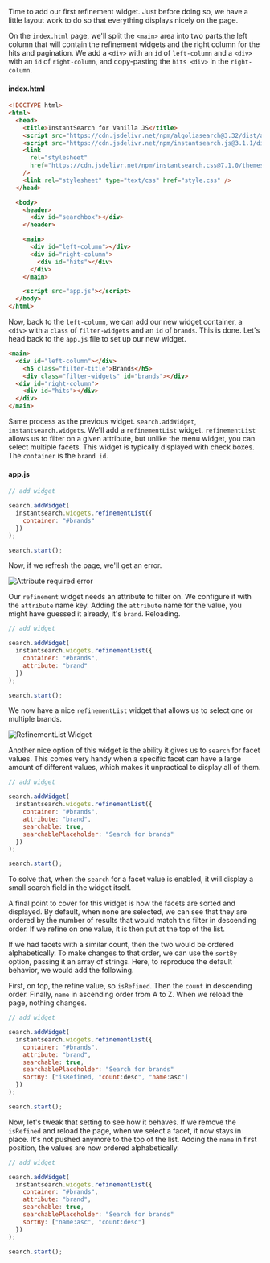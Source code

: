 Time to add our first refinement widget. Just before doing so, we have a little layout work to do so that everything displays nicely on the page.
 
On the `index.html` page, we'll split the `<main>` area into two parts,the left column that will contain the refinement widgets and the right column for the hits and pagination. We add a `<div>` with an `id` of `left-column` and a `<div>` with an `id` of `right-column`, and copy-pasting the `hits <div>` in the `right-column`.

#### index.html
```html
<!DOCTYPE html>
<html>
  <head>
    <title>InstantSearch for Vanilla JS</title>
    <script src="https://cdn.jsdelivr.net/npm/algoliasearch@3.32/dist/algoliasearchLite.min.js"></script>
    <script src="https://cdn.jsdelivr.net/npm/instantsearch.js@3.1.1/dist/instantsearch.production.min.js"></script>
    <link
      rel="stylesheet"
      href="https://cdn.jsdelivr.net/npm/instantsearch.css@7.1.0/themes/reset-min.css"
    />
    <link rel="stylesheet" type="text/css" href="style.css" />
  </head>

  <body>
    <header>
      <div id="searchbox"></div>
    </header>

    <main>
      <div id="left-column"></div>
      <div id="right-column">
        <div id="hits"></div>
      </div>
    </main>

    <script src="app.js"></script>
  </body>
</html>
```

Now, back to the `left-column`, we can add our new widget container, a `<div>` with a `class` of `filter-widgets` and an `id` of `brands`. This is done. Let's head back to the `app.js` file to set up our new widget.

```html
<main>
  <div id="left-column"></div>
    <h5 class="filter-title">Brands</h5>
    <div class="filter-widgets" id="brands"></div>
  <div id="right-column">
    <div id="hits"></div>
  </div>
</main>
```

Same process as the previous widget. `search.addWidget`, `instantsearch.widgets`. We'll add a `refinementList` widget. `refinementList` allows us to filter on a given attribute, but unlike the menu widget, you can select multiple facets. This widget is typically displayed with check boxes. The `container` is the `brand id`.

#### app.js
```js
// add widget

search.addWidget( 
  instantsearch.widgets.refinementList({
    container: "#brands"
  })
);

search.start();
```

Now, if we refresh the page, we'll get an error. 

![Attribute required error](https://res.cloudinary.com/dg3gyk0gu/image/upload/v1554498343/transcript-images/algolia-filter-datasets-with-facets-using-instantsearch-js-to-add-a-refinement-list-uncaught-error-the-attribute-option-is-required.jpg)

Our `refinement` widget needs an attribute to filter on. We configure it with the `attribute` name key. Adding the `attribute` name for the value, you might have guessed it already, it's `brand`. Reloading.

```js
// add widget

search.addWidget( 
  instantsearch.widgets.refinementList({
    container: "#brands",
    attribute: "brand"
  })
);

search.start();
```

We now have a nice `refinementList` widget that allows us to select one or multiple brands. 

![RefinementList Widget](https://res.cloudinary.com/dg3gyk0gu/image/upload/v1554498341/transcript-images/algolia-filter-datasets-with-facets-using-instantsearch-js-to-add-a-refinement-list-initial-setup-of-refinementist-shown-in-browser.jpg)

Another nice option of this widget is the ability it gives us to `search` for facet values. This comes very handy when a specific facet can have a large amount of different values, which makes it unpractical to display all of them.

```js
// add widget

search.addWidget( 
  instantsearch.widgets.refinementList({
    container: "#brands",
    attribute: "brand",
    searchable: true,
    searchablePlaceholder: "Search for brands"
  })
);

search.start();
```

To solve that, when the `search` for a facet value is enabled, it will display a small search field in the widget itself. 

A final point to cover for this widget is how the facets are sorted and displayed. By default, when none are selected, we can see that they are ordered by the number of results that would match this filter in descending order. If we refine on one value, it is then put at the top of the list.

If we had facets with a similar count, then the two would be ordered alphabetically. To make changes to that order, we can use the `sortBy` option, passing it an array of strings. Here, to reproduce the default behavior, we would add the following.

First, on top, the refine value, so `isRefined`. Then the `count` in descending order. Finally, `name` in ascending order from A to Z. When we reload the page, nothing changes.

```js
// add widget

search.addWidget( 
  instantsearch.widgets.refinementList({
    container: "#brands",
    attribute: "brand",
    searchable: true,
    searchablePlaceholder: "Search for brands"
    sortBy: ["isRefined, "count:desc", "name:asc"]
  })
);

search.start();
```

Now, let's tweak that setting to see how it behaves. If we remove the `isRefined` and reload the page, when we select a facet, it now stays in place. It's not pushed anymore to the top of the list. Adding the `name` in first position, the values are now ordered alphabetically.

```js
// add widget

search.addWidget( 
  instantsearch.widgets.refinementList({
    container: "#brands",
    attribute: "brand",
    searchable: true,
    searchablePlaceholder: "Search for brands"
    sortBy: ["name:asc", "count:desc"]
  })
);

search.start();
```
